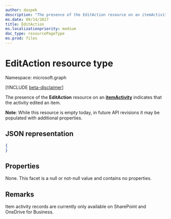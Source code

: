 ```yaml
---
author: daspek
description: "The presence of the EditAction resource on an itemActivity indicates that the activity edited an item."
ms.date: 09/14/2017
title: EditAction
ms.localizationpriority: medium
doc_type: resourcePageType
ms.prod: files
---
```

# EditAction resource type

Namespace: microsoft.graph

[!INCLUDE [beta-disclaimer](../../includes/beta-disclaimer.md)]

The presence of the **EditAction** resource on an [**itemActivity**][activity] indicates that the activity edited an item.

**Note**: While this resource is empty today, in future API revisions it may be populated with additional properties.

[activity]: itemactivity.md

## JSON representation

<!-- {
  "blockType": "resource",
  "optionalProperties": [ ],
  "@type": "microsoft.graph.editAction"
}-->

```json
{
}
```

## Properties

None. This facet is a null or not-null value and contains no properties.

## Remarks

Item activity records are currently only available on SharePoint and OneDrive for Business.

<!--
{
  "type": "#page.annotation",
  "description": "The EditAction object provides information about an activity that edited an item.",
  "keywords": "activities,activity,action,edit,modify",
  "section": "documentation",
  "tocPath": "Resources/EditAction",
  "suppressions": []
}
-->


